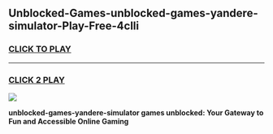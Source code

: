 
## Unblocked-Games-unblocked-games-yandere-simulator-Play-Free-4clli
<h3>
<a href="https://premium76.site?title=unblocked-games-yandere-simulator&ref=23A">CLICK TO PLAY</a></h3>
<hr>

<h3>
<a href="https://premium76.site?title=unblocked-games-yandere-simulator&ref=23A">CLICK 2 PLAY</a>
  
</h3>

<a href="https://premium76.site?title=unblocked-games-yandere-simulator&ref=23A"><img src="https://clearcache.store/games.png"></a>


**unblocked-games-yandere-simulator games unblocked: Your Gateway to Fun and Accessible Online Gaming**
